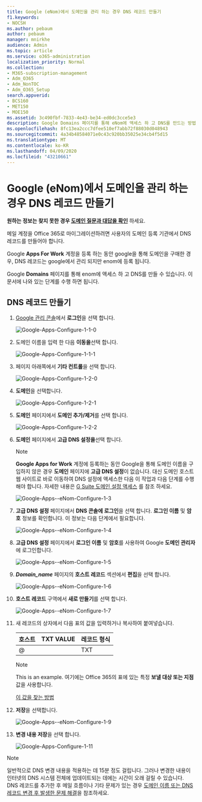 ```yaml
---
title: Google (eNom)에서 도메인을 관리 하는 경우 DNS 레코드 만들기
f1.keywords:
- NOCSH
ms.author: pebaum
author: pebaum
manager: mnirkhe
audience: Admin
ms.topic: article
ms.service: o365-administration
localization_priority: Normal
ms.collection:
- M365-subscription-management
- Adm_O365
- Adm_NonTOC
- Adm_O365_Setup
search.appverid:
- BCS160
- MET150
- MOE150
ms.assetid: 3c490fbf-7833-4e43-be34-ed0dc3cce5e3
description: Google Domains 페이지를 통해 eNom에 액세스 하 고 DNS를 만드는 방법에 대해 알아봅니다.
ms.openlocfilehash: 8fc13ea2ccc7dfee510ef7abb72f88030d048943
ms.sourcegitcommit: 4a34b48584071e0c43c920bb35025e34cb4f5d15
ms.translationtype: MT
ms.contentlocale: ko-KR
ms.lasthandoff: 04/09/2020
ms.locfileid: "43210661"
---
```

# <a name="create-dns-records-when-your-domain-is-managed-by-google-enom"></a>Google (eNom)에서 도메인을 관리 하는 경우 DNS 레코드 만들기

 **원하는 정보는 찾지 못한 경우 [도메인 질문과 대답을 확인](../setup/domains-faq.md)** 하세요. 
  
메일 계정을 Office 365로 마이그레이션하려면 사용자의 도메인 등록 기관에서 DNS 레코드를 만들어야 합니다.
  
Google **Apps For Work** 계정을 등록 하는 동안 google을 통해 도메인을 구매한 경우, DNS 레코드는 google에서 관리 되지만 enom에 등록 됩니다. 
  
Google **Domains** 페이지를 통해 enom에 액세스 하 고 DNS를 만들 수 있습니다. 이 문서에 나와 있는 단계를 수행 하면 됩니다. 
  
## <a name="create-the-dns-record"></a>DNS 레코드 만들기

1. [Google 관리 콘솔](https://www.google.com/work/apps/business)에서 **로그인**을 선택 합니다.
    
    ![Google-Apps-Configure-1-1-0](../../media/37a6e9f6-319e-4c02-aa18-d8d06df7953d.png)
  
2. 도메인 이름을 입력 한 다음 **이동을**선택 합니다.
    
    ![Google-Apps-Configure-1-1-1](../../media/2caf8dcb-4d40-4cfa-bc40-d634e454e699.png)
  
3. 페이지 아래쪽에서 **기타 컨트롤**을 선택 합니다.
    
    ![Google-Apps-Configure-1-2-0](../../media/1518ff78-035b-423e-85a3-c16d7faa0968.png)
  
4. **도메인**을 선택합니다.
    
    ![Google-Apps-Configure-1-2-1](../../media/c2972c06-9bca-43bd-9876-2cee63043bf1.png)
  
5. **도메인** 페이지에서 **도메인 추가/제거**를 선택 합니다.
    
    ![Google-Apps-Configure-1-2-2](../../media/07b8068f-9a05-40aa-a041-fc495c729a18.png)
  
6. **도메인** 페이지에서 **고급 DNS 설정을**선택 합니다.
    
    > [!NOTE]
    > **Google Apps for Work** 계정에 등록하는 동안 Google을 통해 도메인 이름을 구입하지 않은 경우 **도메인** 페이지에 **고급 DNS 설정**이 없습니다. 대신 도메인 호스트 웹 사이트로 바로 이동하여 DNS 설정에 액세스한 다음 이 작업과 다음 단계를 수행해야 합니다. 자세한 내용은 [G Suite 도메인 설정 액세스](https://support.google.com/a/answer/54693?hl=en) 를 참조 하세요. 
  
    ![Google-Apps--eNom-Configure-1-3](../../media/b244b29c-e479-40be-b380-4ffa0f74b421.png)
  
7. **고급 DNS 설정** 페이지에서 **DNS 콘솔에 로그인**을 선택 합니다. **로그인 이름** 및 **암호** 정보를 확인합니다. 이 정보는 다음 단계에서 필요합니다. 
    
    ![Google-Apps--eNom-Configure-1-4](../../media/056a2767-462f-4847-acee-d01e3f773add.png)
  
8. **고급 DNS 설정** 페이지에서 **로그인 이름** 및 **암호**를 사용하여 Google **도메인 관리자**에 로그인합니다. 
    
    ![Google-Apps--eNom-Configure-1-5](../../media/08b74652-8cdb-4560-a5fd-0899f86deee8.png)
  
9. ***Domain_name*** 페이지의 **호스트 레코드** 섹션에서 **편집**을 선택 합니다.
    
    ![Google-Apps--eNom-Configure-1-6](../../media/d54fec18-b9d1-4796-8397-0393c964eade.png)
  
10. **호스트 레코드** 구역에서 **새로 만들기**를 선택 합니다.
    
    ![Google-Apps--eNom-Configure-1-7](../../media/3562806a-4328-4e60-a717-0566841204cf.png)
  
11. 새 레코드의 상자에서 다음 표의 값을 입력하거나 복사하여 붙여넣습니다.
    
    |**호스트**|**TXT VALUE**|**레코드 형식**|
    |:-----|:-----|:-----|
    |@  <br/> ||TXT  <br/> |

    > [!NOTE]
    > This is an example. 여기에는 Office 365의 표에 있는 특정 **보낼 대상 또는 지점** 값을 사용합니다. 
  
    [이 값을 찾는 방법](../get-help-with-domains/information-for-dns-records.md)
  
12. **저장**을 선택합니다.
    
    ![Google-Apps--eNom-Configure-1-9](../../media/7a6f7b45-8f79-487b-afe4-05949c2c04e8.png)
  
13. **변경 내용 저장**을 선택 합니다.
    
    ![Google-Apps-Configure-1-11](../../media/7f321236-33fb-4a7d-9d03-26605e9e558c.png)
  
> [!NOTE]
>  일반적으로 DNS 변경 내용을 적용하는 데 15분 정도 걸립니다. 그러나 변경한 내용이 인터넷의 DNS 시스템 전체에 업데이트되는 데에는 시간이 오래 걸릴 수 있습니다. DNS 레코드를 추가한 후 메일 흐름이나 기타 문제가 있는 경우 [도메인 이름 또는 DNS 레코드 변경 후 발생한 문제 해결](../get-help-with-domains/find-and-fix-issues.md)을 참조하세요. 
  
